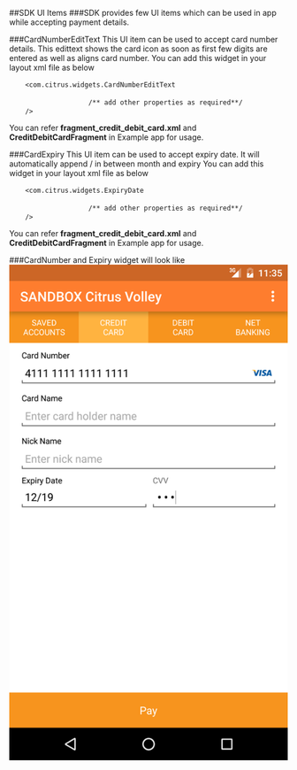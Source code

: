##SDK UI Items
###SDK provides few UI items which can be used in app while accepting payment details.

###CardNumberEditText
This UI item can be used to accept card number details. This edittext shows the card icon as soon as first few digits are entered as well as aligns card number.
You can add this widget in your layout xml file as below

```
    <com.citrus.widgets.CardNumberEditText
                   
                    /** add other properties as required**/        
    />
```
You can refer **fragment_credit_debit_card.xml** and **CreditDebitCardFragment** in Example app for usage.

###CardExpiry
This UI item can be used to accept expiry date. It will automatically append / in between month and expiry
You can add this widget in your layout xml file as below

```
    <com.citrus.widgets.ExpiryDate
                
                    /** add other properties as required**/        
    />
```

You can refer **fragment_credit_debit_card.xml** and **CreditDebitCardFragment** in Example app for usage.


###CardNumber and Expiry widget will look like
![screen](../images/cardnumberexpiry.png)
